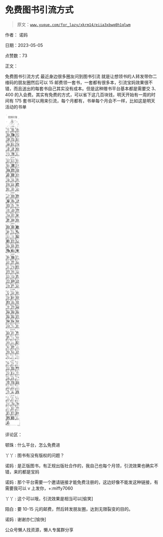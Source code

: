 # 免费图书引流方式

> 原文：[`www.yuque.com/for_lazy/xkrm14/eiia3xbwq0h1qlwm`](https://www.yuque.com/for_lazy/xkrm14/eiia3xbwq0h1qlwm)



作者： 诺妈



日期：2023-05-05



点赞数：73

<ne-card data-card-name="hr" data-card-type="block" id="NTOxJ" data-event-boundary="card">

正文：



免费图书引流方式 最近身边很多圈友问到图书引流 就是让想领书的人转发带你二维码的朋友圈然后可以 15 邮费领一套书，一套都有很多本，引流宝妈效果很不错，而且送出的每套书自己其实没有成本。但是这种赠书平台基本都是需要交 3、400 的入会费。其实有免费的方式，可以省下这几百块钱，明天开始有一周的时间有 175 套书可以用来引流，每个月都有，书单每个月会不一样，比如这是明天活动的书单



<ne-card data-card-name="image" data-card-type="inline" id="iLhHL" data-event-boundary="card">![](img/3657e1b8fe5438c1cf561412bf945968.png)</ne-card>

<ne-card data-card-name="hr" data-card-type="block" id="WImZn" data-event-boundary="card">

评论区：



顿珠 : 什么平台，怎么免费进



丫丫 : 图书有没有版权的问题？



诺妈 : 是正版图书，有正规出版社合作的，我自己也每个月领，引流效果也确实不错，来的都是宝妈



诺妈 : 那个平台需要一个邀请链接才能免费注册的，这边好像不能发这种链接，有需要我可以 v 上发你，+:miffy7060



丫丫 : 这个可以哦，引流效果是相当可以[偷笑]



陌白 : 要 10-15 元的邮费，然后转发朋友圈，达到无限裂变的目的。



诺妈 : 谢谢亦仁[愉快]

<ne-card data-card-name="hr" data-card-type="block" id="ly3av" data-event-boundary="card">

公众号懒人找资源，懒人专属群分享

</ne-card></ne-card></ne-card>